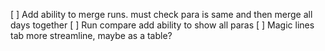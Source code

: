 [ ] Add ability to merge runs. must check para is same and then merge all days together
[ ] Run compare add ability to show all paras
[ ] Magic lines tab more streamline, maybe as a table?